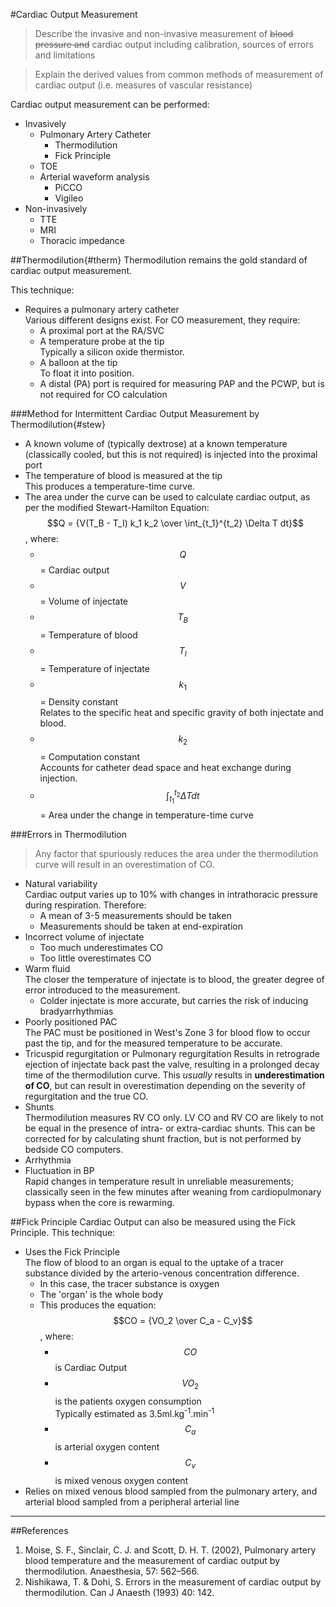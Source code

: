 #Cardiac Output Measurement

> Describe the invasive and non-invasive measurement of ~~blood pressure and~~ cardiac output including calibration, sources of errors and limitations

> Explain the derived values from common methods of measurement of cardiac output (i.e. measures of vascular resistance)

Cardiac output measurement can be performed:
* Invasively
    * Pulmonary Artery Catheter
        * Thermodilution
        * Fick Principle
    * TOE
    * Arterial waveform analysis
        * PiCCO
        * Vigileo
* Non-invasively
    * TTE
    * MRI
    * Thoracic impedance

##Thermodilution{#therm}
Thermodilution remains the gold standard of cardiac output measurement.

This technique:
* Requires a pulmonary artery catheter  
Various different designs exist. For CO measurement, they require:
    * A proximal port at the RA/SVC
    * A temperature probe at the tip  
    Typically a silicon oxide thermistor.
    * A balloon at the tip  
    To float it into position.
    * A distal (PA) port is required for measuring PAP and the PCWP, but is not required for CO calculation
 

###Method for Intermittent Cardiac Output Measurement by Thermodilution{#stew}
* A known volume of (typically dextrose) at a known temperature (classically cooled, but this is not required) is injected into the proximal port
* The temperature of blood is measured at the tip  
This produces a temperature-time curve.
* The area under the curve can be used to calculate cardiac output, as per the modified Stewart-Hamilton Equation:  
$$Q = {V(T_B - T_I) k_1 k_2 \over \int_{t_1}^{t_2} \Delta T dt}$$, where:
    * $$Q$$ = Cardiac output
    * $$V$$ = Volume of injectate
    * $$T_B$$ = Temperature of blood
    * $$T_I$$ = Temperature of injectate
    * $$k_1$$ = Density constant  
    Relates to the specific heat and specific gravity of both injectate and blood.
    * $$k_2$$ = Computation constant  
    Accounts for catheter dead space and heat exchange during injection.
    * $${\int_{t_1}^{t_2} \Delta T dt}$$ = Area under the change in temperature-time curve

###Errors in Thermodilution
> Any factor that spuriously reduces the area under the thermodilution curve will result in an overestimation of CO.

* Natural variability  
Cardiac output varies up to 10% with changes in intrathoracic pressure during respiration. Therefore:
    * A mean of 3-5 measurements should be taken
    * Measurements should be taken at end-expiration
* Incorrect volume of injectate
    * Too much underestimates CO
    * Too little overestimates CO
* Warm fluid  
The closer the temperature of injectate is to blood, the greater degree of error introduced to the measurement.
    * Colder injectate is more accurate, but carries the risk of inducing bradyarrhythmias
* Poorly positioned PAC  
The PAC must be positioned in West's Zone 3 for blood flow to occur past the tip, and for the measured temperature to be accurate.
* Tricuspid regurgitation or Pulmonary regurgitation
Results in retrograde ejection of injectate back past the valve, resulting in a prolonged decay time of the thermodilution curve. This *usually* results in **underestimation of CO**, but can result in overestimation depending on the severity of regurgitation and the true CO.
* Shunts  
Thermodilution measures RV CO only. LV CO and RV CO are likely to not be equal in the presence of intra- or extra-cardiac shunts. This can be corrected for by calculating shunt fraction, but is not performed by bedside CO computers.
* Arrhythmia
* Fluctuation in BP  
Rapid changes in temperature result in unreliable measurements; classically seen in the few minutes after weaning from cardiopulmonary bypass when the core is rewarming.

##Fick Principle
Cardiac Output can also be measured using the Fick Principle. This technique:
* Uses the Fick Principle  
The flow of blood to an organ is equal to the uptake of a tracer substance divided by the arterio-venous concentration difference.
    * In this case, the tracer substance is oxygen
    * The 'organ' is the whole body
    * This produces the equation: $$CO = {VO_2 \over C_a - C_v}$$, where:
        * $$CO$$ is Cardiac Output
        * $$VO_2$$ is the patients oxygen consumption  
        Typically estimated as 3.5ml.kg<sup>-1</sup>.min<sup>-1</sup>
        * $$C_a$$ is arterial oxygen content
        * $$C_v$$ is mixed venous oxygen content
* Relies on mixed venous blood sampled from the pulmonary artery, and arterial blood sampled from a peripheral arterial line


---
##References
1.  Moise, S. F., Sinclair, C. J. and Scott, D. H. T. (2002), Pulmonary artery blood temperature and the measurement of cardiac output by thermodilution. Anaesthesia, 57: 562–566.
2. Nishikawa, T. & Dohi, S. Errors in the measurement of cardiac output by thermodilution. Can J Anaesth (1993) 40: 142. 

